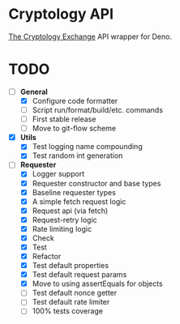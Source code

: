 # Cryptology API

[The Cryptology Exchange](https://cryptology.com) API wrapper for Deno.

# TODO

- [ ] **General**
  - [x] Configure code formatter
  - [ ] Script run/format/build/etc. commands
  - [ ] First stable release
  - [ ] Move to git-flow scheme

- [x] **Utils**
  - [x] Test logging name compounding
  - [x] Test random int generation

- [ ] **Requester**
  - [x] Logger support
  - [x] Requester constructor and base types
  - [x] Baseline requester types
  - [x] A simple fetch request logic
  - [x] Request api (via fetch)
  - [x] Request-retry logic
  - [x] Rate limiting logic
  - [x] Check
  - [x] Test
  - [x] Refactor
  - [x] Test default properties
  - [x] Test default request params
  - [x] Move to using assertEquals for objects
  - [ ] Test default nonce getter
  - [ ] Test default rate limiter
  - [ ] 100% tests coverage
